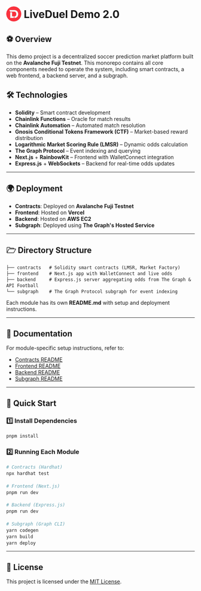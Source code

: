 # <img src="frontend/public/favicon.png" alt="LiveDuel Logo" width="40" align="center" style="vertical-align: middle; transform: translateY(-3px);"> LiveDuel Demo 2.0


## ⚽ Overview
This demo project is a decentralized soccer prediction market platform built on the **Avalanche Fuji Testnet**. This monorepo contains all core components needed to operate the system, including smart contracts, a web frontend, a backend server, and a subgraph.

## 🛠 Technologies
- **Solidity** – Smart contract development
- **Chainlink Functions** – Oracle for match results
- **Chainlink Automation** – Automated match resolution
- **Gnosis Conditional Tokens Framework (CTF)** – Market-based reward distribution
- **Logarithmic Market Scoring Rule (LMSR)** – Dynamic odds calculation
- **The Graph Protocol** – Event indexing and querying
- **Next.js** + **RainbowKit** – Frontend with WalletConnect integration
- **Express.js** + **WebSockets** – Backend for real-time odds updates

---

## 🌍 Deployment
- **Contracts**: Deployed on **Avalanche Fuji Testnet**
- **Frontend**: Hosted on **Vercel**
- **Backend**: Hosted on **AWS EC2**
- **Subgraph**: Deployed using **The Graph's Hosted Service**

---

## 🗁 Directory Structure
```
├── contracts   # Solidity smart contracts (LMSR, Market Factory)
├── frontend    # Next.js app with WalletConnect and live odds
├── backend     # Express.js server aggregating odds from The Graph & API Football
└── subgraph    # The Graph Protocol subgraph for event indexing
```
Each module has its own **README.md** with setup and deployment instructions.

---

## 📝 Documentation
For module-specific setup instructions, refer to:
- [Contracts README](./contracts/README.md)
- [Frontend README](./frontend/README.md)
- [Backend README](./backend/README.md)
- [Subgraph README](./subgraph/README.md)

---

## 🚀 Quick Start

### 1️⃣ Install Dependencies
```bash
pnpm install
```

### 2️⃣ Running Each Module
```bash
# Contracts (Hardhat)
npx hardhat test

# Frontend (Next.js)
pnpm run dev

# Backend (Express.js)
pnpm run dev

# Subgraph (Graph CLI)
yarn codegen
yarn build
yarn deploy
```

---

## 📝 License
This project is licensed under the [MIT License](LICENSE).
